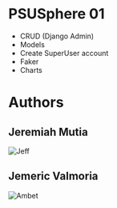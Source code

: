 # PSUSphere 01
- CRUD (Django Admin)
- Models
- Create SuperUser account
- Faker
- Charts

# Authors
## Jeremiah Mutia

![Jeff](https://avatars.githubusercontent.com/u/132559205?v=4)

## Jemeric Valmoria

![Ambet](https://avatars.githubusercontent.com/u/132963774?v=4)
